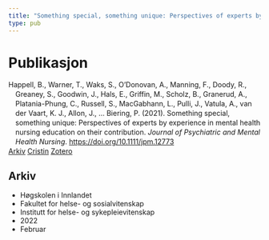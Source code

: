 ```yaml
---
title: "Something special, something unique: Perspectives of experts by experience in mental health nursing education on their contribution"
type: pub
---
```

<h1>Publikasjon</h1>
<article id="csl-bib-container-TKJTFF23" class="csl-bib-container">
  <div class="csl-bib-body" style="line-height: 1.35; padding-left: 1em; text-indent:-1em;">
  <div class="csl-entry">Happell, B., Warner, T., Waks, S., O&#x2019;Donovan, A., Manning, F., Doody, R., Greaney, S., Goodwin, J., Hals, E., Griffin, M., Scholz, B., Granerud, A., Platania-Phung, C., Russell, S., MacGabhann, L., Pulli, J., Vatula, A., van der Vaart, K. J., Allon, J., &#x2026; Biering, P. (2021). Something special, something unique: Perspectives of experts by experience in mental health nursing education on their contribution. <i>Journal of Psychiatric and Mental Health Nursing</i>. <a href="https://doi.org/10.1111/jpm.12773">https://doi.org/10.1111/jpm.12773</a></div>
</div>
  <div class="csl-bib-buttons">
    <a href="#taxonomy-article-TKJTFF23" class="csl-bib-button">Arkiv</a>
    <a href="https://app.cristin.no/results/show.jsf?id=1997115" alt="Cristin URL" class="csl-bib-button">Cristin</a>
    <a href="http://zotero.org/groups/5022929/items/TKJTFF23" alt="Zotero URL" class="csl-bib-button">Zotero</a>
  </div>
  <div id="csl-bib-meta-container-TKJTFF23"></div>
</article>
<div id="csl-bib-meta-TKJTFF23" class="csl-bib-meta">
  <article id="taxonomy-article-TKJTFF23" class="taxonomy-article">
    <h1>Arkiv</h1>
    <ul>
      <li>Høgskolen i Innlandet</li>
      <li>Fakultet for helse- og sosialvitenskap</li>
      <li>Institutt for helse- og sykepleievitenskap</li>
      <li>2022</li>
      <li>Februar</li>
    </ul>
  </article>
</div>
